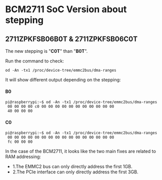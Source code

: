 # BCM2711 SoC Version about stepping

## 2711ZPKFSB06B0T & 2711ZPKFSB06C0T

The new stepping is "**C0T**" than "**B0T**".

Run the command to check:

```
od -An -tx1 /proc/device-tree/emmc2bus/dma-ranges
```

It will show different output depending on the stepping:

#### B0

````
pi@raspberrypi:~$ od -An -tx1 /proc/device-tree/emmc2bus/dma-ranges
 00 00 00 00 c0 00 00 00 00 00 00 00 00 00 00 00
 40 00 00 00
````

#### C0

```
pi@raspberrypi:~$ od -An -tx1 /proc/device-tree/emmc2bus/dma-ranges
 00 00 00 00 00 00 00 00 00 00 00 00 00 00 00 00
 fc 00 00 00
 ```
 
In the case of the BCM2711, it looks like the two main fixes are related to RAM addressing:

- 1.The EMMC2 bus can only directly address the first 1GB.
- 2.The PCIe interface can only directly address the first 3GB.

